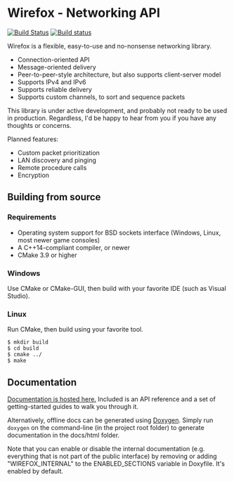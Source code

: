 # Wirefox - Networking API

[![Build Status](https://travis-ci.org/iridinite/wirefox.svg?branch=master)](https://travis-ci.org/iridinite/wirefox) [![Build status](https://ci.appveyor.com/api/projects/status/lc448a3ax9ghqbec/branch/master?svg=true)](https://ci.appveyor.com/project/iridinite/wirefox/branch/master)

Wirefox is a flexible, easy-to-use and no-nonsense networking library.

- Connection-oriented API
- Message-oriented delivery
- Peer-to-peer-style architecture, but also supports client-server model
- Supports IPv4 and IPv6
- Supports reliable delivery
- Supports custom channels, to sort and sequence packets

This library is under active development, and probably not ready to be used in production. Regardless, I'd be happy to hear from you if you have any thoughts or concerns.

Planned features:

- Custom packet prioritization
- LAN discovery and pinging
- Remote procedure calls
- Encryption

## Building from source

### Requirements

- Operating system support for BSD sockets interface
  (Windows, Linux, most newer game consoles)
- A C++14-compliant compiler, or newer
- CMake 3.9 or higher

### Windows

Use CMake or CMake-GUI, then build with your favorite IDE (such as Visual Studio).

### Linux

Run CMake, then build using your favorite tool.
```
$ mkdir build
$ cd build
$ cmake ../
$ make
```

## Documentation

[Documentation is hosted here.](https://www.syllendel.nl/wirefox) Included is an API reference and a set of getting-started guides to walk you through it.

Alternatively, offline docs can be generated using [Doxygen](http://www.doxygen.nl/). Simply run `doxygen` on the command-line (in the project root folder) to generate documentation in the docs/html folder.

Note that you can enable or disable the internal documentation (e.g. everything that is not part of the public interface) by removing or adding "WIREFOX_INTERNAL" to the ENABLED_SECTIONS variable in Doxyfile. It's enabled by default.
